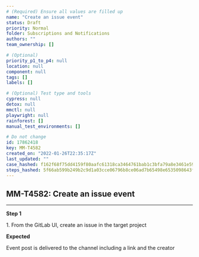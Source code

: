 ```yaml
---
# (Required) Ensure all values are filled up
name: "Create an issue event"
status: Draft
priority: Normal
folder: Subscriptions and Notifications
authors: ""
team_ownership: []

# (Optional)
priority_p1_to_p4: null
location: null
component: null
tags: []
labels: []

# (Optional) Test type and tools
cypress: null
detox: null
mmctl: null
playwright: null
rainforest: []
manual_test_environments: []

# Do not change
id: 17862418
key: MM-T4582
created_on: "2022-01-26T22:35:17Z"
last_updated: ""
case_hashed: f162f68f75dd4159f80aafc61318ca3464761bab1c3bfa79a8e3461e599f6f26d8428f5151fb14d4a6fce041003ea328
steps_hashed: 5f66ab599b249b2c9d1a03cce06796b8ce06ad7b65498e6535098643fcd14f5313ed77ad45a73857538a59c596fbc1e2
---
```


<!-- (Auto-generated) Based on frontmatter's "key" and "name" -->

## MM-T4582: Create an issue event

---

**Step 1**

1\. From the GitLab UI, create an issue in the target project

**Expected**

Event post is delivered to the channel including a link and the creator
